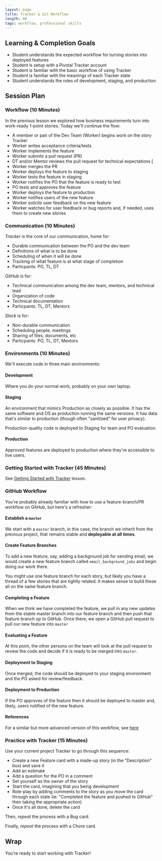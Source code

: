 ```yaml
---
layout: page
title: Tracker & Git Workflow
length: 90
tags: workflow, professional skills
---
```


Learning & Completion Goals
------------------

*   Student understands the expected workflow for turning stories into deployed features
*   Student is setup with a Pivotal Tracker account
*   Student is familiar with the basic workflow of using Tracker
*   Student is familiar with the meanings of each Tracker state
*   Student understands the roles of development, staging, and production

Session Plan
------------

### Workflow (10 Minutes)

In the previous lesson we explored how business requirements turn into work-ready 1-point stories. Today we'll continue the flow:

*   A member or pair of the Dev Team (Worker) begins work on the story Tracker
*   Worker writes acceptance criteria/tests
*   Worker implements the feature
*   Worker submits a pull request (PR)
*   DT and/or Mentor reviews the pull request for technical expectations [
*   Worker merges the PR
*   Worker deploys the feature to staging
*   Worker tests the feature in staging
*   Worker notifies the PO that the feature is ready to test
*   PO tests and approves the feature
*   Worker deploys the feature to production
*   Worker notifies users of the new feature
*   Worker solicits user feedback on the new feature
*   Worker watches for user feedback or bug reports and, if needed, uses them to create new stories

### Communication (10 Minutes)

*Tracker* is the core of our communication, home for:

*   Durable communication between the PO and the dev team
*   Definitions of what is to be done
*   Scheduling of when it will be done
*   Tracking of what feature is at what stage of completion
*   Particpants: PO, TL, DT

*GitHub* is for:

*   Technical communication among the dev team, mentors, and technical lead
*   Organization of code
*   Technical documentation
*   Particpants: TL, DT, Mentors

*Slack* is for:

*   Non-durable communication
*   Scheduling people, meetings
*   Sharing of files, documents, etc
*   Particpants: PO, TL, DT, Mentors

### Environments (10 Minutes)

We'll execute code in three main environments:

#### Development

Where you do your normal work, probably on your own laptop.

#### Staging

An environment that mimics Production as closely as possible. It has the same software and OS as production running the same versions. It has data that's similar to production (though often "sanitized" for user privacy).

Production-quality code is deployed to Staging for team and PO evaluation.

#### Production

Approved features are deployed to production where they're accessible to live users.

### Getting Started with Tracker (45 Minutes)

See [Getting Started with Tracker](/miscellaneous/getting_started_with_tracker) lesson.

### GitHub Workflow

You're probably already familiar with how to use a feature-branch/PR workflow on GitHub, but here's a refresher:

#### Establish a `master`

We start with a `master` branch, in this case, the branch we inherit from the previous project, that remains stable and **deployable at all times**.

#### Create Feature Branches

To add a new feature, say, adding a background job for sending email, we would create a new feature branch called `email_background_jobs` and begin doing our work there.

You might use one feature branch for each story, but likely you have a thread of a few stories that are tightly related. It makes sense to build these all on the same feature branch.

#### Completing a Feature

When we think we have completed the feature, we pull in any new updates from the stable master branch into our feature branch and then push that feature branch up to GitHub. Once there, we open a GitHub pull request to pull our new feature into `master`

#### Evaluating a Feature

At this point, the other persons on the team will look at the pull request to review the code and decide if it is ready to be merged into `master`.

#### Deployment to Staging

Once merged, the code should be deployed to your staging environment and the PO asked for review/feedback.

#### Deployment to Production

If the PO approves of the feature then it should be deployed to master and, likely, users notified of the new feature.

#### References

For a similar but more advanced version of this workflow, see [here]( http://reinh.com/blog/2009/03/02/a-git-workflow-for-agile-teams.html)

### Practice with Tracker (15 Minutes)

Use your current project Tracker to go through this sequence:

*   Create a new Feature card with a made-up story (in the "Description" box) and save it
*   Add an estimate
*   Add a question for the PO in a comment
*   Set yourself as the owner of the story
*   Start the card, imagining that you being development
*   Role-play by adding comments to the story as you move the card through each state (ie: "Completed the feature and pushed to GitHub" then taking the appropriate action)
*   Once it's all done, delete the card

Then, *repeat* the process with a Bug card.

Finally, *repeat* the process with a Chore card.

Wrap
-----------

You're ready to start working with Tracker!
